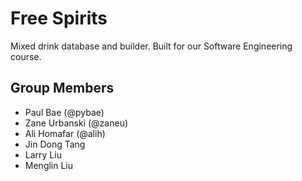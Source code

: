 # Free Spirits
Mixed drink database and builder. Built for our Software
Engineering course.

## Group Members
* Paul Bae (@pybae)
* Zane Urbanski (@zaneu)
* Ali Homafar (@alih)
* Jin Dong Tang
* Larry Liu
* Menglin Liu
